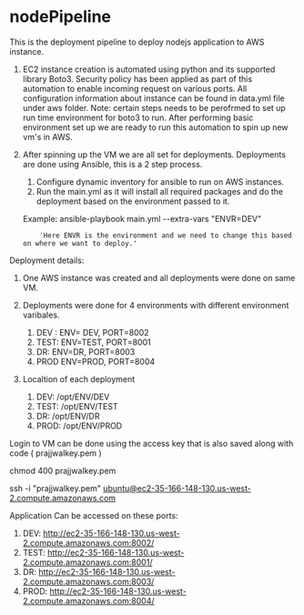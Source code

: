 # nodePipeline

This is the deployment pipeline to deploy nodejs application to AWS instance.

 1. EC2 instance creation is automated using python and its supported library Boto3.
    Security policy has been applied as part of this automation to enable incoming request on various ports. All configuration information
    about instance can be found in data.yml file under aws folder.
    Note: certain steps needs to be perofrmed to set up run time environment for boto3 to run. After performing basic environment set up
           we are ready to run this automation to spin up new vm's in AWS.

 2. After spinning up the VM we are all set for deployments.
    Deployments are done using Ansible, this is a 2 step process.

    1. Configure dynamic inventory for ansible to run on AWS instances.
    2. Run the main.yml as it will install all required packages and do the deployment based on the environment passed to it.

    Example: ansible-playbook main.yml --extra-vars "ENVR=DEV"

            'Here ENVR is the environment and we need to change this based on where we want to deploy.'

  Deployment details:

  1. One AWS instance was created and all deployments were done on same VM.
  2. Deployments were done for 4 environments with different environment varibales.
      1. DEV : ENV= DEV, PORT=8002
      2. TEST: ENV=TEST, PORT=8001
      3. DR: ENV=DR, PORT=8003
      4. PROD ENV=PROD, PORT=8004

  3. Localtion of each deployment
      1. DEV: /opt/ENV/DEV
      2. TEST: /opt/ENV/TEST
      3. DR: /opt/ENV/DR
      4. PROD: /opt/ENV/PROD


  Login to VM can be done using the access key that is also saved along with code ( prajjwalkey.pem )

  chmod 400 prajjwalkey.pem

  ssh -i "prajjwalkey.pem" ubuntu@ec2-35-166-148-130.us-west-2.compute.amazonaws.com

 Application Can be accessed on these ports:

1. DEV: http://ec2-35-166-148-130.us-west-2.compute.amazonaws.com:8002/
2. TEST: http://ec2-35-166-148-130.us-west-2.compute.amazonaws.com:8001/
3. DR: http://ec2-35-166-148-130.us-west-2.compute.amazonaws.com:8003/
4. PROD:  http://ec2-35-166-148-130.us-west-2.compute.amazonaws.com:8004/

